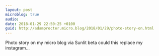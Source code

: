 ```yaml
---
layout: post
microblog: true
audio: 
date: 2018-01-29 22:50:25 +0100
guid: http://adamprocter.micro.blog/2018/01/29/photo-story-on.html
---
```

Photo story on my micro blog via Sunlit beta could this replace my instagram... 
